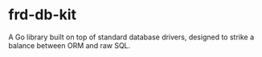 # frd-db-kit
A Go library built on top of standard database drivers, designed to strike a balance between ORM and raw SQL.
